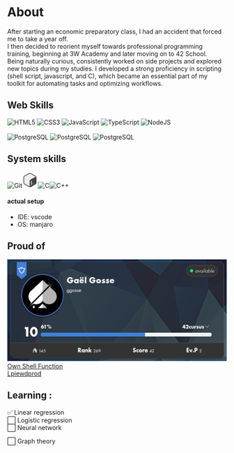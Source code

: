 # About

After starting an economic preparatory class, I had an accident that forced me to take a year off. <br>
I then decided to reorient myself towards professional programming training, beginning at 3W Academy and later moving on to 42 School. <br>
Being naturally curious, consistently worked on side projects and explored new topics during my studies. I developed a strong proficiency in scripting (shell script, javascript, and C), which became an essential part of my toolkit for automating tasks and optimizing workflows.


## Web Skills
<p align="left">
<img src="https://raw.githubusercontent.com/danielcranney/readme-generator/main/public/icons/skills/html5-colored.svg" width="36" height="36" alt="HTML5" />
<img src="https://raw.githubusercontent.com/danielcranney/readme-generator/main/public/icons/skills/css3-colored.svg" width="36" height="36" alt="CSS3" />
<img src="https://raw.githubusercontent.com/danielcranney/readme-generator/main/public/icons/skills/javascript-colored.svg" width="36" height="36" alt="JavaScript" />
<img src="https://raw.githubusercontent.com/danielcranney/readme-generator/main/public/icons/skills/typescript-colored.svg" width="36" height="36" alt="TypeScript" />
<img src="https://raw.githubusercontent.com/danielcranney/readme-generator/main/public/icons/skills/nodejs-colored.svg" width="36" height="36" alt="NodeJS" />
<br>
<br>
<img src="https://raw.githubusercontent.com/danielcranney/readme-generator/main/public/icons/skills/mysql-colored.svg" width="36" height="36" alt="PostgreSQL" />
<img src="https://raw.githubusercontent.com/danielcranney/readme-generator/main/public/icons/skills/postgresql-colored.svg" width="36" height="36" alt="PostgreSQL" />
<img src="https://raw.githubusercontent.com/danielcranney/readme-generator/main/public/icons/skills/mongodb-colored.svg" width="36" height="36" alt="PostgreSQL" />


## System skills
<img src="https://raw.githubusercontent.com/danielcranney/readme-generator/main/public/icons/skills/git-colored.svg" width="36" height="36" alt="Git"/><img src="./icons8-bash.svg" width="36" height="36" alt="Bash"/><img src="https://raw.githubusercontent.com/danielcranney/readme-generator/main/public/icons/skills/c-colored.svg" width="36" height="36" alt="C"/><img src="https://raw.githubusercontent.com/danielcranney/readme-generator/main/public/icons/skills/cplusplus-colored.svg" width="36" height="36" alt="C++"/>


#### actual setup
- IDE: vscode <br>
- OS: manjaro


## Proud of

<a href="https://github.com/GaelGosse/42" background="white">
  <img width="600" src="https://github.com/GaelGosse/GaelGosse/blob/main/42badge.png">
</a>
<br>
<a href="https://github.com/GaelGosse/shell_function_n_shortcuts">Own Shell Function</a><br>
<a href="https://lpiewdprod.com">Lpiewdprod</a>



## Learning :

✅ Linear regression <br>
⬜ Logistic regression <br>
⬜ Neural network

⬜ Graph theory
